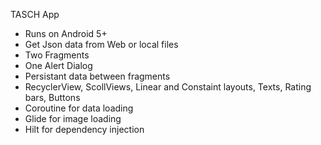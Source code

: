TASCH App

- Runs on Android 5+
- Get Json data from Web or local files
- Two Fragments
- One Alert Dialog
- Persistant data between fragments
- RecyclerView, ScollViews, Linear and Constaint layouts, Texts, Rating bars, Buttons
- Coroutine for data loading
- Glide for image loading
- Hilt for dependency injection
